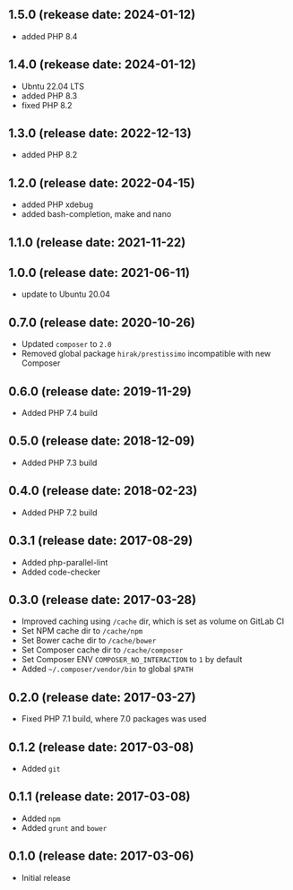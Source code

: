 ## 1.5.0 (rekease date: 2024-01-12)

 * added PHP 8.4

## 1.4.0 (rekease date: 2024-01-12)

 * Ubntu 22.04 LTS
 * added PHP 8.3
 * fixed PHP 8.2
 
## 1.3.0 (release date: 2022-12-13)

 * added PHP 8.2

## 1.2.0 (release date: 2022-04-15)

 * added PHP xdebug
 * added bash-completion, make and nano

## 1.1.0 (release date: 2021-11-22)

## 1.0.0 (release date: 2021-06-11)

 * update to Ubuntu 20.04

## 0.7.0 (release date: 2020-10-26)

 * Updated `composer` to `2.0`
 * Removed global package `hirak/prestissimo` incompatible with new Composer

## 0.6.0 (release date: 2019-11-29)
 * Added PHP 7.4 build

## 0.5.0 (release date: 2018-12-09)
 * Added PHP 7.3 build

## 0.4.0 (release date: 2018-02-23)
 * Added PHP 7.2 build

## 0.3.1 (release date: 2017-08-29)

 * Added php-parallel-lint
 * Added code-checker

## 0.3.0 (release date: 2017-03-28)

 * Improved caching using `/cache` dir, which is set as volume on GitLab CI
 * Set NPM cache dir to `/cache/npm`
 * Set Bower cache dir to `/cache/bower`
 * Set Composer cache dir to `/cache/composer`
 * Set Composer ENV `COMPOSER_NO_INTERACTION` to `1` by default
 * Added `~/.composer/vendor/bin` to global `$PATH`

## 0.2.0 (release date: 2017-03-27)

 * Fixed PHP 7.1 build, where 7.0 packages was used

## 0.1.2 (release date: 2017-03-08)

 * Added `git`

## 0.1.1 (release date: 2017-03-08)

 * Added `npm`
 * Added `grunt` and `bower`

## 0.1.0 (release date: 2017-03-06)

 * Initial release
